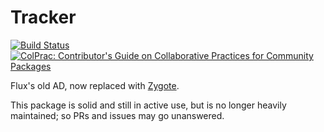 # Tracker

[![Build Status](https://travis-ci.org/FluxML/Tracker.jl.svg?branch=master)](https://travis-ci.org/FluxML/Tracker.jl)
[![ColPrac: Contributor's Guide on Collaborative Practices for Community Packages](https://img.shields.io/badge/ColPrac-Contributor's%20Guide-blueviolet)](https://github.com/SciML/ColPrac)


Flux's old AD, now replaced with [Zygote](https://github.com/FluxML/Zygote.jl).

This package is solid and still in active use, but is no longer heavily maintained; so PRs and issues may go unanswered.
